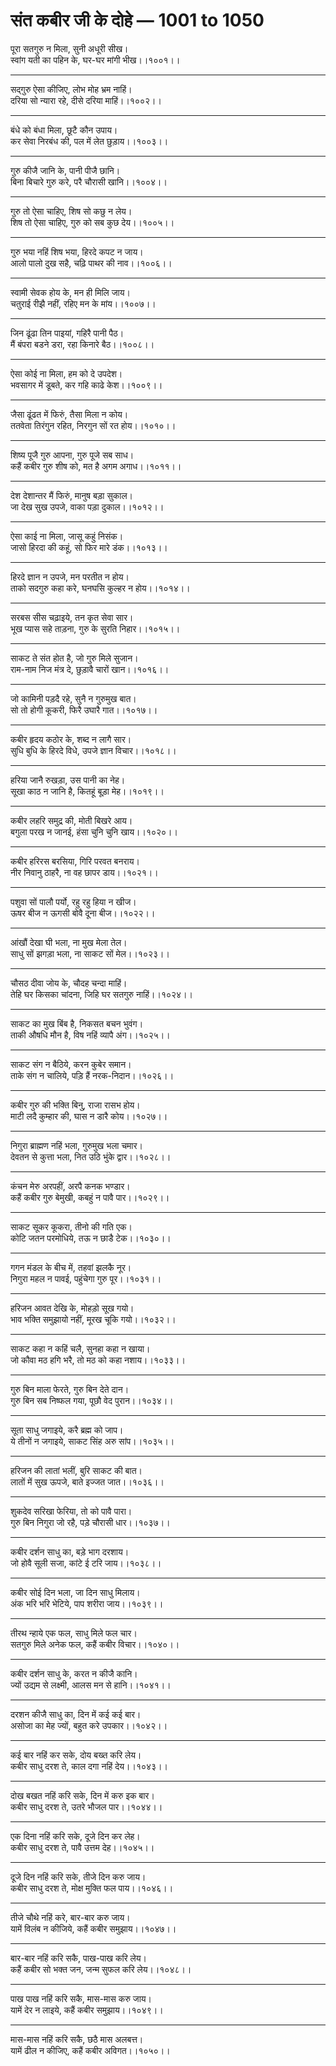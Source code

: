 # संत कबीर जी के दोहे — 1001 to 1050

पूरा सतगुरु न मिला, सुनी अधूरी सीख।\
स्‍वांग यती का पहिन के, घर-घर मांगी भीख।।१००१।।

---

सद्गुरु ऐसा कीजिए, लोभ मोह भ्रम नाहिं।\
दरिया सो न्‍यारा रहे, दीसे दरिया माहिं।।१००२।।

---

बंधे को बंधा मिला, छूटै कौन उपाय।\
कर सेवा निरबंध की, पल में लेत छुड़ाय।।१००३।।

---

गुरु कीजै जानि के, पानी पीजै छानि।\
बिना बिचारे गुरु करे, परै चौरासी खानि।।१००४।।

---

गुरु तो ऐसा चाहिए, शिष सो कछु न लेय।\
शिष तो ऐसा चाहिए, गुरु को सब कुछ देय।।१००५।।

---

गुरु भया नहिं शिष भया, हिरदे कपट न जाय।\
आलो पालो दुख सहै, चढ़‍ि पाथर की नाव।।१००६।।

---

स्‍वामी सेवक होय के, मन ही मिलि जाय।\
चतुराई रीझै नहीं, रहिए मन के मांय।।१००७।।

---

जिन ढूंढा तिन पाइयां, गहिरै पानी पैठ।\
मैं बंपरा बडने डरा, रहा किनारे बैठ।।१००८।।

---

ऐसा कोई ना मिला, हम को दे उपदेश।\
भवसागर में डूबते, कर गहि काढे केश।।१००९।।

---

जैसा ढूंढत में फिरुं, तैसा मिला न कोय।\
ततवेता तिरंगुन रहित, निरगुन सों रत होय।।१०१०।।

---

शिष्‍य पूजै गुरु आपना, गुरु पूजे सब साध।\
कहैं कबीर गुरु शीष को, मत है अगम अगाध।।१०११।।

---

देश देशान्‍तर मैं फिरुं, मानुष बड़ा सुकाल।\
जा देख सुख उपजे, वाका पड़ा दुकाल।।१०१२।।

---

ऐसा काई ना मिला, जासू कहुं निसंक।\
जासो हिरदा की कहूं, सो फिर मारे डंक।।१०१३।।

---

हिरदे ज्ञान न उपजे, मन परतीत न होय।\
ताको सदगुरु कहा करे, घनघसि कुल्‍हर न होय।।१०१४।।

---

सरबस सीस चढ़ाइये, तन कृत सेवा सार।\
भूख प्‍यास सहे ताड़ना, गुरु के सुरति न‍िहार।।१०१५।।

---

साकट ते संत होत है, जो गुरु मिले सुजान।\
राम-नाम निज मंत्र दे, छुड़ावै चारों खान।।१०१६।।

---

जो कामिनी पड़दै रहे, सुनै न गुरुमुख बात।\
सो तो होगी कूकरी, फिरै उघारै गात।।१०१७।।

---

कबीर हृदय कठोर के, शब्‍द न लागै सार।\
सुधि बुधि के हिरदे विधे, उपजे ज्ञान विचार।।१०१८।।

---

हरिया जानै रुखड़ा, उस पानी का नेह।\
सूखा काठ न जानि है, कितहूं बूड़ा मेह।।१०१९।।

---

कबीर लहरि समुद्र की, मोती बिखरे आय।\
बगुला परख न जानई, हंसा चुनि चुनि खाय।।१०२०।।

---

कबीर हरिरस बरसिया, गिरि परवत बनराय।\
नीर निवानु ठाहरै, ना वह छापर डाय।।१०२१।।

---

पशुवा सों पालौ पर्यो, रहु रहु हिया न खीज।\
ऊषर बीज न ऊगसी बोवै दूना बीज।।१०२२।।

---

आंखौं देखा घी भला, ना मुख मेला तेल।\
साधु सों झगड़ा भला, ना साकट सों मेल।।१०२३।।

---

चौसठ दीवा जोय के, चौदह चन्‍दा माहिं।\
तेहि घर किसका चांदना, जिहि घर सतगुरु नाहिं।।१०२४।।

---

साकट का मुख बिंब है, निकसत बचन भुवंग।\
ताकी औषधि मौन है, विष नहिं व्‍यापै अंग।।१०२५।।

---

साकट संग न बैठिये, करन कुबेर समान।\
ताके संग न चालिये, पड़‍ि हैं नरक-निदान।।१०२६।।

---

कबीर गुरु की भक्ति बिनु, राजा रासभ होय।\
माटी लदै कुम्हार की, घास न डारै कोय।।१०२७।।

---

निगुरा ब्राह्मण नहिं भला, गुरुमुख भला चमार।\
देवतन से कुत्ता भला, नित उठि भुंके द्वार।।१०२८।।

---

कंचन मेरु अरपहीं, अरपै कनक भण्‍डार।\
कहैं कबीर गुरु बेमुखी, कबहुं न पावै पार।।१०२९।।

---

साकट सूकर कूकरा, तीनो की गति एक।\
कोटि जतन परमोधिये, तऊ न छाडै टेक।।१०३०।।

---

गगन मंडल के बीच में, तहवां झलकै नूर।\
निगुरा महल न पावई, पहुंचेगा गुरु पूर।।१०३१।।

---

हरिजन आवत देखि के, मोहड़ो सूख गयो।\
भाव भक्ति समुझायो नहीं, मूरख चूकि गयो।।१०३२।।

---

साकट कहा न कहिं चलै, सुनहा कहा न खाया।\
जो कौवा मठ हगि भरै, तो मठ को कहा नशाय।।१०३३।।

---

गुरु बिन माला फेरते, गुरु बिन देते दान।\
गुरु बिन सब निष्‍फल गया, पूछौ वेद पुरान।।१०३४।।

---

सूता साधु जगाइये, करै ब्रह्म को जाप।\
ये तीनों न जगाइये, साकट सिंह अरु सांप।।१०३५।।

---

हरिजन की लातां भलीं, बुरि साकट की बात।\
लातों में सुख ऊपजे, बाते इज्‍जत जात।।१०३६।।

---

शुकदेव सरिखा फेरिया, तो को पावै पारा।\
गुरु बिन निगुरा जो रहै, पड़े चौरासी धार।।१०३७।।

---

कबीर दर्शन साधु का, बड़े भाग दरशाय।\
जो होवै सूली सजा, कांटे ई टरि जाय।।१०३८।।

---

कबीर सोई दिन भला, जा दिन साधु मिलाय।\
अंक भरि भरि भेटिये, पाप शरीरा जाय।।१०३९।।

---

तीरथ न्‍हाये एक फल, साधु मिले फल चार।\
सतगुरु मिले अनेक फल, कहैं कबीर विचार।।१०४०।।

---

कबीर दर्शन साधु के, करत न कीजै कानि।\
ज्‍यों उद्यम से लक्ष्‍मी, आलस मन से हानि।।१०४१।।

---

दरशन कीजै साधु का, दिन में कई कई बार।\
असोजा का मेह ज्‍यों, बहुत करे उपकार।।१०४२।।

---

कई बार नहिं कर सके, दोय बख्‍त करि लेय।\
कबीर साधु दरश ते, काल दगा नहिं देय।।१०४३।।

---

दोख बखत नहिं करि सके, दिन में करु इक बार।\
कबीर साधु दरश ते, उतरे भौजल पार।।१०४४।।

---

एक दिना नहिं करि सके, दूजे दिन कर लेह।\
कबीर साधु दरश ते, पावै उत्तम देह।।१०४५।।

---

दूजे दिन नहिं करि सके, तीजे दिन करु जाय।\
कबीर साधु दरश ते, मोक्ष मुक्ति फल पाय।।१०४६।।

---

तीजे चौथे नहिं करे, बार-बार करु जाय।\
यामें विलंब न कीजिये, कहैं कबीर समुझाय।।१०४७।।

---

बार-बार नहिं करि सकै, पाख-पाख करि लेय।\
कहैं कबीर सो भक्‍त जन, जन्‍म सुफल करि लेय।।१०४८।।

---

पाख पाख नहिं करि सकै, मास-मास करु जाय।\
यामें देर न लाइये, कहैं कबीर समुझाय।।१०४९।।

---

मास-मास नहिं कर‍ि सकै, छठै मास अलबत्त।\
यामें ढील न कीजिए, कहैं कबीर अविगत।।१०५०।।

